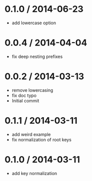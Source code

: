 
0.1.0 / 2014-06-23
==================

 * add lowercase option

0.0.4 / 2014-04-04
==================

 * fix deep nesting prefixes

0.0.2 / 2014-03-13
==================

 * remove lowercasing
 * fix doc typo
 * Initial commit

0.1.1 / 2014-03-11
==================

 * add weird example
 * fix normalization of root keys

0.1.0 / 2014-03-11
==================

 * add key normalization
